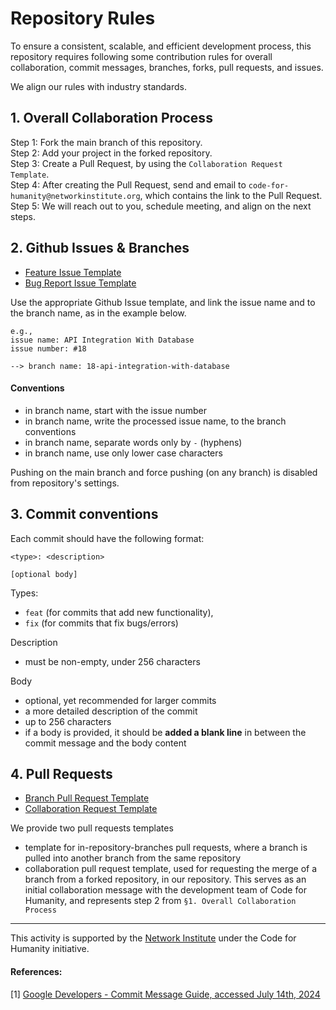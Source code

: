 # Repository Rules
To ensure a consistent, scalable, and efficient development process, this repository requires following some 
contribution rules for overall collaboration, commit messages, branches, forks, pull requests, and issues.

We align our rules with industry standards.

## 1. Overall Collaboration Process
Step 1: Fork the main branch of this repository. <br>
Step 2: Add your project in the forked repository. <br>
Step 3: Create a Pull Request, by using the ```Collaboration Request Template```. <br>
Step 4: After creating the Pull Request, send and email to ```code-for-humanity@networkinstitute.org```, which contains the link to the Pull Request. 
Step 5: We will reach out to you, schedule meeting, and align on the next steps. 

## 2. Github Issues & Branches
- [Feature Issue Template](.github/ISSUE_TEMPLATE/feature_issue.md)
- [Bug Report Issue Template](.github/ISSUE_TEMPLATE/bug_report_issue.md)

Use the appropriate Github Issue template, and link the issue name and to the branch name, as in the example below.

```
e.g., 
issue name: API Integration With Database
issue number: #18
 
--> branch name: 18-api-integration-with-database
```
#### Conventions
- in branch name, start with the issue number 
- in branch name, write the processed issue name, to the branch conventions
- in branch name, separate words only by ```-``` (hyphens)
- in branch name, use only lower case characters


Pushing on the main branch and force pushing (on any branch) is disabled from repository's settings.

## 3. Commit conventions
Each commit should have the following format:
```
<type>: <description>

[optional body]
```

Types: 
- ```feat``` (for commits that add new functionality), 
- ```fix``` (for commits that fix bugs/errors)

Description
- must be non-empty, under 256 characters

Body
- optional, yet recommended for larger commits
- a more detailed description of the commit
- up to 256 characters
- if a body is provided, it should be **added a blank line** in between the commit message and the body content


## 4. Pull Requests
- [Branch Pull Request Template](.github/PULL_REQUEST_TEMPLATE/branch_pull_request_template.md)
- [Collaboration Request Template](.github/PULL_REQUEST_TEMPLATE/collaboration_request_template.md)

We provide two pull requests templates
- template for in-repository-branches pull requests, where a branch is pulled into another branch from the same repository
- collaboration pull request template, used for requesting the merge of a branch from a forked repository, in our repository.
This serves as an initial collaboration message with the development team of Code for Humanity, and represents step 2
from ```§1. Overall Collaboration Process```

---

This activity is supported by the [Network Institute](https://networkinstitute.org/) under the Code for Humanity initiative.  


#### References:
[1] [Google Developers - Commit Message Guide, accessed July 14th, 2024](https://developers.google.com/blockly/guides/contribute/get-started/commits)
